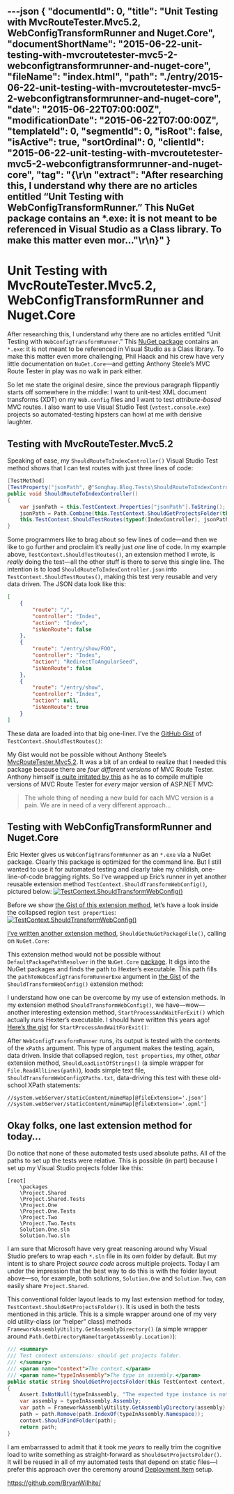---json
{
  "documentId": 0,
  "title": "Unit Testing with MvcRouteTester.Mvc5.2, WebConfigTransformRunner and Nuget.Core",
  "documentShortName": "2015-06-22-unit-testing-with-mvcroutetester-mvc5-2-webconfigtransformrunner-and-nuget-core",
  "fileName": "index.html",
  "path": "./entry/2015-06-22-unit-testing-with-mvcroutetester-mvc5-2-webconfigtransformrunner-and-nuget-core",
  "date": "2015-06-22T07:00:00Z",
  "modificationDate": "2015-06-22T07:00:00Z",
  "templateId": 0,
  "segmentId": 0,
  "isRoot": false,
  "isActive": true,
  "sortOrdinal": 0,
  "clientId": "2015-06-22-unit-testing-with-mvcroutetester-mvc5-2-webconfigtransformrunner-and-nuget-core",
  "tag": "{\r\n  \"extract\": \"After researching this, I understand why there are no articles entitled “Unit Testing with WebConfigTransformRunner.” This NuGet package contains an *.exe: it is not meant to be referenced in Visual Studio as a Class library. To make this matter even mor...\"\r\n}"
}
---

# Unit Testing with MvcRouteTester.Mvc5.2, WebConfigTransformRunner and Nuget.Core

After researching this, I understand why there are no articles entitled “Unit Testing with `WebConfigTransformRunner`.” This [NuGet package](https://github.com/erichexter/WebConfigTransformRunner) contains an `*.exe`: it is not meant to be referenced in Visual Studio as a Class library. To make this matter even more challenging, Phil Haack and his crew have very little documentation on `NuGet.Core`—and getting Anthony Steele’s MVC Route Tester in play was no walk in park either.

So let me state the original desire, since the previous paragraph flippantly starts off somewhere in the middle: I want to unit-test XML document transforms (XDT) on my `Web.config` files and I want to test *attribute-based* MVC routes. I also want to use Visual Studio Test (`vstest.console.exe`) projects so automated-testing hipsters can howl at me with derisive laughter.

## Testing with MvcRouteTester.Mvc5.2

Speaking of ease, my `ShouldRouteToIndexController()` Visual Studio Test method shows that I can test routes with just three lines of code:

```cs
[TestMethod]
[TestProperty("jsonPath", @"Songhay.Blog.Tests\ShouldRouteToIndexController.json")]
public void ShouldRouteToIndexController()
{
    var jsonPath = this.TestContext.Properties["jsonPath"].ToString();
    jsonPath = Path.Combine(this.TestContext.ShouldGetProjectsFolder(this.GetType()), jsonPath);
    this.TestContext.ShouldTestRoutes(typeof(IndexController), jsonPath);
}
```

Some programmers like to brag about so few lines of code—and then we like to go further and proclaim it’s really just *one* line of code. In my example above, `TestContext.ShouldTestRoutes()`, an extension method I wrote, is *really* doing the test—all the other stuff is there to serve this single line. The intention is to load `ShouldRouteToIndexController.json` into `TestContext.ShouldTestRoutes()`, making this test very reusable and very data driven. The JSON data look like this:

```json
[
    {
        "route": "/",
        "controller": "Index",
        "action": "Index",
        "isNonRoute": false
    },
    {
        "route": "/entry/show/FOO",
        "controller": "Index",
        "action": "RedirectToAngularSeed",
        "isNonRoute": false
    },
    {
        "route": "/entry/show",
        "controller": "Index",
        "action": null,
        "isNonRoute": true
    }
]
```

These data are loaded into that big one-liner. I’ve the [GitHub Gist](https://gist.github.com/BryanWilhite/d72a8cf8cfd07c0e3c91) of `TestContext.ShouldTestRoutes()`:

<script src="https://gist.github.com/BryanWilhite/d72a8cf8cfd07c0e3c91.js"></script>

My Gist would not be possible without Anthony Steele’s [MvcRouteTester.Mvc5.2](https://www.nuget.org/packages/MvcRouteTester.Mvc5.2/). It was a bit of an ordeal to realize that I needed this package because there are *four different versions* of MVC Route Tester. Anthony himself [is quite irritated by this](https://twitter.com/AnthonySteele/status/612189239900549120) as he as to compile multiple versions of MVC Route Tester for *every* major version of ASP.NET MVC:

<blockquote>

The whole thing of needing a new build for each MVC version is a pain. We are in need of a very different approach...

</blockquote>

## Testing with WebConfigTransformRunner and Nuget.Core

Eric Hexter gives us `WebConfigTransformRunner` as an `*.exe` via a NuGet package. Clearly this package is optimized for the command line. But I still wanted to use it for automated testing and clearly take my childish, one-line-of-code bragging rights. So I’ve wrapped up Eric’s runner in yet another reusable extension method `TestContext.ShouldTransformWebConfig()`, pictured below:
[<img alt="TestContext.ShouldTransformWebConfig()" src="https://farm1.staticflickr.com/544/18947684476_d90890ebb3_z_d.jpg">](https://www.flickr.com/photos/wilhite/18947684476/in/dateposted-public/ "TestContext.ShouldTransformWebConfig()")

Before we show [the Gist of this extension method](https://gist.github.com/BryanWilhite/c6126bfd6e37b676981f), let’s have a look inside the collapsed region `test properties`:
[<img alt="TestContext.ShouldTransformWebConfig()" src="https://farm1.staticflickr.com/302/18786244970_c8a92eae6f_z_d.jpg">](https://www.flickr.com/photos/wilhite/18786244970/in/dateposted-public/ "TestContext.ShouldTransformWebConfig()")

[I’ve written another extension method](https://gist.github.com/BryanWilhite/1baba5e63d57c608da83), `ShouldGetNuGetPackageFile()`, calling on `NuGet.Core`:

<script src="https://gist.github.com/BryanWilhite/1baba5e63d57c608da83.js"></script>

This extension method would not be possible without `DefaultPackagePathResolver` in the `NuGet.Core` [package](https://www.nuget.org/packages/NuGet.Core/). It digs into the NuGet packages and finds the path to Hexter’s executable. This path fills the `pathToWebConfigTransformRunnerExe` argument in [the Gist](https://gist.github.com/BryanWilhite/c6126bfd6e37b676981f) of the `ShouldTransformWebConfig()` extension method:

<script src="https://gist.github.com/BryanWilhite/c6126bfd6e37b676981f.js"></script>

I understand how one can be overcome by my use of extension methods. In my extension method `ShouldTransformWebConfig()`, we have—wow—another interesting extension method, `StartProcessAndWaitForExit()` which actually runs Hexter’s executable. I should have written this years ago! [Here’s the gist](https://gist.github.com/BryanWilhite/d63e5d36f1e14dac867a.js) for `StartProcessAndWaitForExit()`:

<script src="https://gist.github.com/BryanWilhite/d63e5d36f1e14dac867a.js"></script>

After `WebConfigTransformRunner` runs, its output is tested with the contents of the `xPaths` argument. This type of argument makes the testing, again, data driven. Inside that collapsed region, `test properties`, my other, *other* extension method, `ShouldLoadListOfStrings()` (a simple wrapper for `File.ReadAllLines(path)`), loads simple text file, `ShouldTransformWebConfigXPaths.txt`, data-driving this test with these old-school XPath statements:

```xpath
//system.webServer/staticContent/mimeMap[@fileExtension='.json']
//system.webServer/staticContent/mimeMap[@fileExtension='.opml']
```

## Okay folks, one last extension method for today…

Do notice that none of these automated tests used absolute paths. All of the paths to set up the tests were relative. This is possible (in part) because I set up my Visual Studio projects folder like this:

```plaintext
[root]
    \packages
    \Project.Shared
    \Project.Shared.Tests
    \Project.One
    \Project.One.Tests
    \Project.Two
    \Project.Two.Tests
    Solution.One.sln
    Solution.Two.sln
```

I am sure that Microsoft have very great reasoning around why Visual Studio prefers to wrap each `*.sln` file in its own folder by default. But my intent is to share Project *source code* across multiple projects. Today I am under the impression that the best way to do this is with the folder layout above—so, for example, both solutions, `Solution.One` and `Solution.Two`, can easily share `Project.Shared`.

This conventional folder layout leads to my last extension method for today, `TestContext.ShouldGetProjectsFolder()`. It is used in both the tests mentioned in this article. This is a simple wrapper around one of my very old utility-class (or “helper” class) methods `FrameworkAssemblyUtility.GetAssemblyDirectory()` (a simple wrapper around `Path.GetDirectoryName(targetAssembly.Location)`):

```cs
/// <summary>
/// Test context extensions: should get projects folder.
/// </summary>
/// <param name="context">The context.</param>
/// <param name="typeInAssembly">The type in assembly.</param>
public static string ShouldGetProjectsFolder(this TestContext context, Type typeInAssembly)
{
    Assert.IsNotNull(typeInAssembly, "The expected type instance is not here.");
    var assembly = typeInAssembly.Assembly;
    var path = FrameworkAssemblyUtility.GetAssemblyDirectory(assembly);
    path = path.Remove(path.IndexOf(typeInAssembly.Namespace));
    context.ShouldFindFolder(path);
    return path;
}
```

I am embarrassed to admit that it took me *years* to really trim the cognitive load to write something as straight-forward as `ShouldGetProjectsFolder()`. It will be reused in all of my automated tests that depend on static files—I prefer this approach over the ceremony around [Deployment Item](https://msdn.microsoft.com/en-us/library/ms182475.aspx) setup.

<https://github.com/BryanWilhite/>
